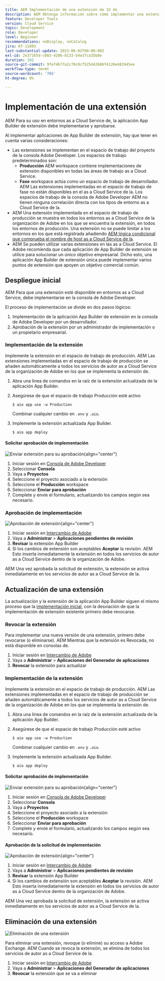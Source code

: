 ```yaml
---
title: AEM Implementación de una extensión de IU de
description: AEM Obtenga información sobre cómo implementar una extensión de IU de.
feature: Developer Tools
version: Cloud Service
topic: Development
role: Developer
level: Beginner
recommendations: noDisplay, noCatalog
jira: KT-11603
last-substantial-update: 2023-06-02T00:00:00Z
exl-id: 2e37165d-c003-4206-8133-54e37ca35b8e
duration: 192
source-git-commit: 9fef4b77a2c70c8cf525d42686f4120e481945ee
workflow-type: tm+mt
source-wordcount: '765'
ht-degree: 0%

---
```


# Implementación de una extensión

AEM Para su uso en entornos as a Cloud Service de, la aplicación App Builder de extensión debe implementarse y aprobarse.

Al implementar aplicaciones de App Builder de extensión, hay que tener en cuenta varias consideraciones:

+ Las extensiones se implementan en el espacio de trabajo del proyecto de la consola Adobe Developer. Los espacios de trabajo predeterminados son:
   + __Producción__ AEM workspace contiene implementaciones de extensión disponibles en todas las áreas de trabajo as a Cloud Service.
   + __Fase__ workspace actúa como un espacio de trabajo de desarrollador. AEM Las extensiones implementadas en el espacio de trabajo de fase no están disponibles en el as a Cloud Service de la.
Los espacios de trabajo de la consola de Adobe Developer AEM no tienen ninguna correlación directa con los tipos de entorno as a Cloud Service de la.
+ AEM Una extensión implementada en el espacio de trabajo de producción se muestra en todos los entornos as a Cloud Service de la organización de Adobe en los que se encuentra la extensión, en todos los entornos de producción.
Una extensión no se puede limitar a los entornos en los que está registrada añadiendo [AEM lógica condicional que comprueba el nombre de host as a Cloud Service de la](https://developer.adobe.com/uix/docs/guides/publication/#enabling-extension-only-on-specific-aem-environments).
+ AEM Se pueden utilizar varias extensiones en las as a Cloud Service. El Adobe recomienda que cada aplicación de App Builder de extensión se utilice para solucionar un único objetivo empresarial. Dicho esto, una aplicación App Builder de extensión única puede implementar varios puntos de extensión que apoyen un objetivo comercial común.

## Despliegue inicial

AEM Para que una extensión esté disponible en entornos as a Cloud Service, debe implementarse en la consola de Adobe Developer.

El proceso de implementación se divide en dos pasos lógicos:

1. Implementación de la aplicación App Builder de extensión en la consola de Adobe Developer por un desarrollador.
1. Aprobación de la extensión por un administrador de implementación o un propietario empresarial.

### Implementación de la extensión

Implemente la extensión en el espacio de trabajo de producción. AEM Las extensiones implementadas en el espacio de trabajo de producción se añaden automáticamente a todos los servicios de autor as a Cloud Service de la organización de Adobe en los que se implementa la extensión de.

1. Abra una línea de comandos en la raíz de la extensión actualizada de la aplicación App Builder.
1. Asegúrese de que el espacio de trabajo Producción esté activo

   ```shell
   $ aio app use -w Production
   ```

   Combinar cualquier cambio en `.env` y `.aio`.

1. Implemente la extensión actualizada App Builder.

   ```shell
   $ aio app deploy
   ```

#### Solicitar aprobación de implementación

![Enviar extensión para su aprobación](./assets/deploy/submit-for-approval.png){align="center"}

1. Iniciar sesión en [Consola de Adobe Developer](https://developer.adobe.com)
1. Seleccionar __Consola__
1. Vaya a __Proyectos__
1. Seleccione el proyecto asociado a la extensión
1. Seleccione el __Producción__ workspace
1. Seleccionar __Enviar para aprobación__
1. Complete y envíe el formulario, actualizando los campos según sea necesario.

### Aprobación de implementación

![Aprobación de extensión](./assets/deploy/adobe-exchange.png){align="center"}

1. Iniciar sesión en [Intercambio de Adobe](https://exchange.adobe.com/)
1. Vaya a __Administrar__ > __Aplicaciones pendientes de revisión__
1. __Revisar__ la extensión App Builder
1. Si los cambios de extensión son aceptables __Aceptar__ la revisión. AEM Esto inserta inmediatamente la extensión en todos los servicios de autor as a Cloud Service dentro de la organización de Adobe.

AEM Una vez aprobada la solicitud de extensión, la extensión se activa inmediatamente en los servicios de autor as a Cloud Service de la.

## Actualización de una extensión

La actualización y la extensión de la aplicación App Builder siguen el mismo proceso que la [implementación inicial](#initial-deployment), con la desviación de que la implementación de extensión existente primero debe revocarse.

### Revocar la extensión

Para implementar una nueva versión de una extensión, primero debe revocarse (o eliminarse). AEM Mientras que la extensión es Revocada, no está disponible en consolas de.

1. Iniciar sesión en [Intercambio de Adobe](https://exchange.adobe.com/)
1. Vaya a __Administrar__ > __Aplicaciones del Generador de aplicaciones__
1. __Revocar__ la extensión para actualizar

### Implementación de la extensión

Implemente la extensión en el espacio de trabajo de producción. AEM Las extensiones implementadas en el espacio de trabajo de producción se añaden automáticamente a todos los servicios de autor as a Cloud Service de la organización de Adobe en los que se implementa la extensión de.

1. Abra una línea de comandos en la raíz de la extensión actualizada de la aplicación App Builder.
1. Asegúrese de que el espacio de trabajo Producción esté activo

   ```shell
   $ aio app use -w Production
   ```

   Combinar cualquier cambio en `.env` y `.aio`.

1. Implemente la extensión actualizada App Builder.

   ```shell
   $ aio app deploy
   ```

#### Solicitar aprobación de implementación

![Enviar extensión para su aprobación](./assets/deploy/submit-for-approval.png){align="center"}

1. Iniciar sesión en [Consola de Adobe Developer](https://developer.adobe.com)
1. Seleccionar __Consola__
1. Vaya a __Proyectos__
1. Seleccione el proyecto asociado a la extensión
1. Seleccione el __Producción__ workspace
1. Seleccionar __Enviar para aprobación__
1. Complete y envíe el formulario, actualizando los campos según sea necesario.

#### Aprobación de la solicitud de implementación

![Aprobación de extensión](./assets/deploy/adobe-exchange.png){align="center"}

1. Iniciar sesión en [Intercambio de Adobe](https://exchange.adobe.com/)
1. Vaya a __Administrar__ > __Aplicaciones pendientes de revisión__
1. __Revisar__ la extensión App Builder
1. Si los cambios de extensión son aceptables __Aceptar__ la revisión. AEM Esto inserta inmediatamente la extensión en todos los servicios de autor as a Cloud Service dentro de la organización de Adobe.

AEM Una vez aprobada la solicitud de extensión, la extensión se activa inmediatamente en los servicios de autor as a Cloud Service de la.

## Eliminación de una extensión

![Eliminación de una extensión](./assets/deploy/revoke.png)

Para eliminar una extensión, revoque (o elimine) su acceso a Adobe Exchange. AEM Cuando se revoca la extensión, se elimina de todos los servicios de autor as a Cloud Service de la.

1. Iniciar sesión en [Intercambio de Adobe](https://exchange.adobe.com/)
1. Vaya a __Administrar__ > __Aplicaciones del Generador de aplicaciones__
1. __Revocar__ la extensión que se va a eliminar

